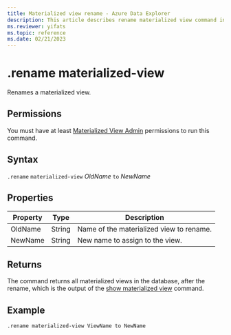 ```yaml
---
title: Materialized view rename - Azure Data Explorer
description: This article describes rename materialized view command in Azure Data Explorer.
ms.reviewer: yifats
ms.topic: reference
ms.date: 02/21/2023
---
```

# .rename materialized-view

Renames a materialized view.

## Permissions

You must have at least [Materialized View Admin](../access-control/role-based-access-control.md) permissions to run this command.

## Syntax
`.rename` `materialized-view` *OldName* `to` *NewName*

## Properties

| Property | Type| Description |
|----------------|-------|-----|
| OldName| String| Name of the materialized view to rename.|
| NewName| String| New name to assign to the view.|

## Returns

The command returns all materialized views in the database, after the rename, which is the output of the [show materialized view](materialized-view-show-commands.md#show-materialized-view) command.

## Example

```kusto
.rename materialized-view ViewName to NewName
```
